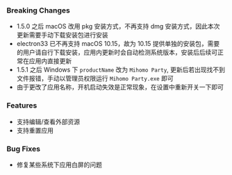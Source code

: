 ### Breaking Changes

- 1.5.0 之后 macOS 改用 pkg 安装方式，不再支持 dmg 安装方式，因此本次更新需要手动下载安装包进行安装
- electron33 已不再支持 macOS 10.15，故为 10.15 提供单独的安装包，需要的用户请自行下载安装，应用内更新时会自动检测系统版本，安装后后续可正常在应用内直接更新
- 1.5.1 之后 Windows 下 `productName` 改为 `Mihomo Party`, 更新后若出现找不到文件报错，手动以管理员权限运行 `Mihomo Party.exe` 即可
- 由于更改了应用名称，开机启动失效是正常现象，在设置中重新开关一下即可

### Features

- 支持编辑/查看外部资源
- 支持重置应用

### Bug Fixes

- 修复某些系统下应用白屏的问题
